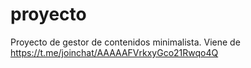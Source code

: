 # proyecto
Proyecto de gestor de contenidos minimalista. Viene de https://t.me/joinchat/AAAAAFVrkxyGco21Rwqo4Q
